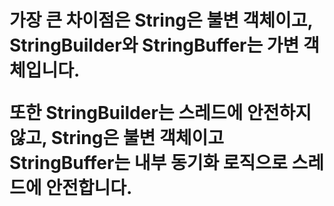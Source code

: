 <h1>
가장 큰 차이점은 String은 불변 객체이고, StringBuilder와 StringBuffer는 가변 객체입니다.

또한 StringBuilder는 스레드에 안전하지 않고, String은 불변 객체이고 StringBuffer는 내부 동기화 로직으로 스레드에 안전합니다.
</h1>